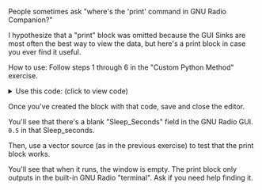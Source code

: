 People sometimes ask "where's the 'print' command in GNU Radio Companion?"

I hypothesize that a "print" block was omitted because the GUI Sinks are most often the best way to view the data, but here's a print block in case you ever find it useful.

How to use: Follow steps 1 through 6 in the "Custom Python Method" exercise.

<details><summary>Use this code: (click to view code) </summary>

<code>
import numpy as np
from gnuradio import gr
import time


name = "Python Block: Print"
in_sig_port_0 = np.float32


class blk(gr.sync_block):

    def __init__(self, sleep_seconds=0.5):
        gr.sync_block.__init__(
            self,
            name=name,
            in_sig=[in_sig_port_0],
            out_sig=[]
        )
        self.sleep_seconds = sleep_seconds
        
    def work(self, input_items, output_items):
        singleDataPoint = input_items[0][0]
        
        print("{:.3f}".format(singleDataPoint))
        time.sleep(self.sleep_seconds)

        return 1
</code>

</details>
    
Once you've created the block with that code, save and close the editor.

You'll see that there's a blank "Sleep_Seconds" field in the GNU Radio GUI. `0.5` in that Sleep_seconds.

Then, use a vector source (as in the previous exercise) to test that the print block works.

You'll see that when it runs, the window is empty. The print block only outputs in the built-in GNU Radio "terminal". Ask if you need help finding it.
